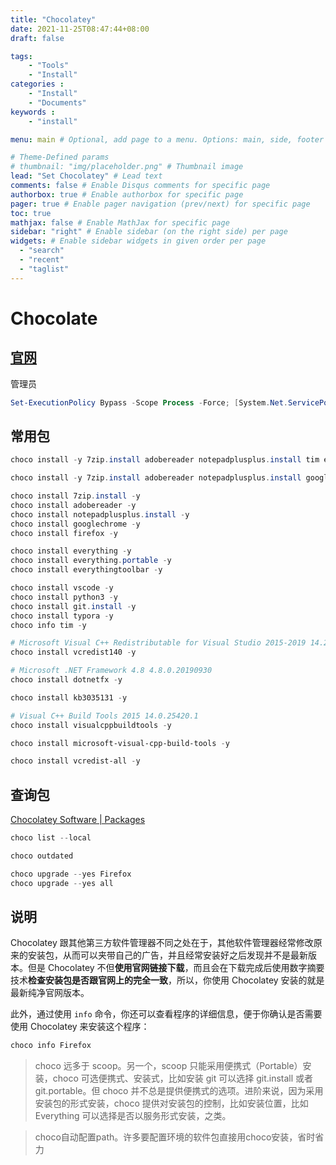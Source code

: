 ```yaml
---
title: "Chocolatey"
date: 2021-11-25T08:47:44+08:00
draft: false

tags: 
    - "Tools"
    - "Install"
categories :                             
    - "Install"
    - "Documents"
keywords :                                 
    - "install"

menu: main # Optional, add page to a menu. Options: main, side, footer

# Theme-Defined params
# thumbnail: "img/placeholder.png" # Thumbnail image
lead: "Set Chocolatey" # Lead text
comments: false # Enable Disqus comments for specific page
authorbox: true # Enable authorbox for specific page
pager: true # Enable pager navigation (prev/next) for specific page
toc: true 
mathjax: false # Enable MathJax for specific page
sidebar: "right" # Enable sidebar (on the right side) per page
widgets: # Enable sidebar widgets in given order per page
  - "search"
  - "recent"
  - "taglist"
---
```


# Chocolate

## [官网](https://chocolatey.org/install)

管理员

```powershell
Set-ExecutionPolicy Bypass -Scope Process -Force; [System.Net.ServicePointManager]::SecurityProtocol = [System.Net.ServicePointManager]::SecurityProtocol -bor 3072; iex ((New-Object System.Net.WebClient).DownloadString('https://chocolatey.org/install.ps1'))
```

## 常用包

```powershell
choco install -y 7zip.install adobereader notepadplusplus.install tim everything 

choco install -y 7zip.install adobereader notepadplusplus.install googlechrome firefox vscode  everything 

choco install 7zip.install -y
choco install adobereader -y
choco install notepadplusplus.install -y
choco install googlechrome -y
choco install firefox -y

choco install everything -y
choco install everything.portable -y
choco install everythingtoolbar -y

choco install vscode -y
choco install python3 -y
choco install git.install -y
choco install typora -y
choco info tim -y

# Microsoft Visual C++ Redistributable for Visual Studio 2015-2019 14.29.30040
choco install vcredist140 -y

# Microsoft .NET Framework 4.8 4.8.0.20190930
choco install dotnetfx -y

choco install kb3035131 -y

# Visual C++ Build Tools 2015 14.0.25420.1
choco install visualcppbuildtools -y

choco install microsoft-visual-cpp-build-tools -y

choco install vcredist-all -y
```

## 查询包

[Chocolatey Software | Packages](https://community.chocolatey.org/packages)

```powershell
choco list --local

choco outdated

choco upgrade --yes Firefox
choco upgrade --yes all
```

## 说明

Chocolatey 跟其他第三方软件管理器不同之处在于，其他软件管理器经常修改原来的安装包，从而可以夹带自己的广告，并且经常安装好之后发现并不是最新版本。但是 Chocolatey 不但**使用官网链接下载**，而且会在下载完成后使用数字摘要技术**检查安装包是否跟官网上的完全一致**，所以，你使用 Chocolatey 安装的就是最新纯净官网版本。

此外，通过使用 `info` 命令，你还可以查看程序的详细信息，便于你确认是否需要使用 Chocolatey 来安装这个程序：

```powershell
choco info Firefox
```

> choco 远多于 scoop。另一个，scoop 只能采用便携式（Portable）安装，choco 可选便携式、安装式，比如安装 git 可以选择 git.install 或者 git.portable。但 choco 并不总是提供便携式的选项。进阶来说，因为采用安装包的形式安装，choco 提供对安装包的控制，比如安装位置，比如 Everything 可以选择是否以服务形式安装，之类。


> choco自动配置path。许多要配置环境的软件包直接用choco安装，省时省力

